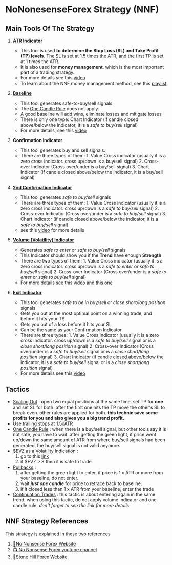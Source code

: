 # NoNonesenseForex Strategy (NNF)

## Main Tools Of The Strategy

1. [**ATR Indicator**](https://www.youtube.com/watch?v=bqWLFNpK6eg) 
	* This tool is used **to determine the Stop Loss (SL) and Take Profit (TP) levels**. The SL is set at 1.5 times the ATR, and the first TP is set at 1 times the ATR.
	* It is also used for **money management**, which is the most important part of a trading strategy.
	* For more details see this [video](https://www.youtube.com/watch?v=bqWLFNpK6eg)
	* To learn about the NNF money management method, see this [playlist](https://www.youtube.com/playlist?list=PLPqWQo6-TXfE8G_Mmxow0znSSoWTu44e7)

2. [**Baseline**](https://www.youtube.com/watch?v=x_8wfjTLdoY)
	* This tool generates safe-to-buy/sell signals.
	* The [One Candle Rule](#tactics) does not apply.
	* A good baseline will add wins, eliminate losses and mitigate losses
	* There is only one type: Chart Indicator (if candle closed above/below the indicator, it is a *safe to buy/sell* signal)
	* For more details, see this [video](https://www.youtube.com/watch?v=x_8wfjTLdoY) 

3. **Confirmation Indicator**
	* This tool generates buy and sell signals.
	* There are three types of them:
			1. Value Cross indicator (usually it is a zero cross indicator. cross up/down is a buy/sell signal)
			2. Cross-over Indicator (Cross over/under is a buy/sell signal)
			3. Chart Indicator (if candle closed above/below the indicator, it is a buy/sell signal)

4. [**2nd Confirmation Indicator**](https://www.youtube.com/watch?v=JxUtee7krFc)
	* This tool generates *safe to buy/sell* signals
	* There are three types of them:
			1. Value Cross indicator (usually it is a zero cross indicator. cross up/down is a *safe to buy/sell* signal)
			2. Cross-over Indicator (Cross over/under is a *safe to buy/sell* signal)
			3. Chart Indicator (if candle closed above/below the indicator, it is a *safe to buy/sell* signal)
	* see this [video](https://www.youtube.com/watch?v=JxUtee7krFc) for more details

5. [**Volume (Volatility) Indicator**](https://www.youtube.com/watch?v=NWqbmPC3bD8&t=57s)
	* Generates *safe to enter* or *safe to buy/sell* signals
	* This Indicator should show you if the **Trend** have enough **Strength**
	* There are two types of them:
			1. Value Cross indicator (usually it is a zero cross indicator. cross up/down is a *safe to enter* or *safe to buy/sell* signal)
			2. Cross-over Indicator (Cross over/under is a *safe to enter* or *safe to buy/sell* signal)
	* For more details see this [video](https://www.youtube.com/watch?v=NWqbmPC3bD8&t=57s) and [this one](https://www.youtube.com/watch?v=N8Kbk0cwIWg) 

6. [**Exit Indicator**](https://www.youtube.com/watch?v=1b3D1gNUyiw)
	* This tool generates *safe to be in buy/sell* or *close short/long position* signals
	* Gets you out at the most optimal point on a winning trade, and before it hits your TS
	* Gets you out of a loss before it hits your SL
	* Can be the same as your Confirmation Indicator
	* There are three types:
			1. Value Cross indicator (usually it is a zero cross indicator. cross up/down is a *safe to buy/sell* signal or is a *close short/long position* signal)
			2. Cross-over Indicator (Cross over/under is a *safe to buy/sell* signal or is a *close short/long position* signal)
			3. Chart Indicator (if candle closed above/below the indicator, it is a *safe to buy/sell* signal or is a *close short/long position* signal)
	* For more details see this [video](https://www.youtube.com/watch?v=1b3D1gNUyiw)

## Tactics

* [Scaling Out](https://www.youtube.com/watch?v=tJBmVhefMeE) : open two equal positions at the same time. set TP for **one** and set SL for both. after the first one hits the TP move the other's SL to break-even. other rules are applied for both. **this technic save some profits for you and also gives you a big trend profit.**
* [Use trailing stops at 1.5xATR](https://www.youtube.com/watch?v=Bsc_1GwKINM)
* [One Candle Rule](https://www.youtube.com/watch?v=YW2-91DNlIM) : when there is a buy/sell signal, but other tools say it is not safe, you have to wait. after getting the green light, if price went up/down the same amount of ATR from where buy/sell signals had been generated, the buy/sell signal is not valid anymore.
* [$EVZ as a Volatility Indication](https://www.youtube.com/watch?v=N8Kbk0cwIWg) : 
	1. go to this [link](https://www.barchart.com/stocks/quotes/$EVZ/overview)
	2. if $EVZ >  8 then it is safe to trade
* [Pullbacks](https://www.youtube.com/watch?v=JssEr6mopDc) : 
	1. after getting the green light to enter, if price is 1 x ATR or more from your baseline, do not enter. 
	2. wait ***just one candle*** for price to retrace back to baseline.
	3. if it closed less than 1 x ATR from your baseline, enter the trade
* [Continuation Trades](https://www.youtube.com/watch?v=0SFM5t_XjwQ) : this tactic is about entering again in the same trend. when using this tactic, do not apply volume indicator and one candle rule. *don't forget to see the link for more details*

## NNF Strategy References

This strategy is explained in these two references
1. [📃No Nonsense Forex Website](https://nononsenseforex.com/)
2. [📺 No Nonsense Forex youtube channel](https://www.youtube.com/c/nononsenseforex)
3. [📃Stone Hill Forex Website](https://https://stonehillforex.com/.com/)
